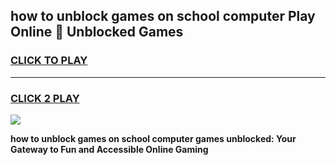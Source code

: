 
## how to unblock games on school computer Play Online 👋 Unblocked Games
<h3>
<a href="https://premium.freeplayer.one?title=how_to_unblock_games_on_school_computer&ref=19F">CLICK TO PLAY</a></h3>
<hr>

<h3>
<a href="https://premium.freeplayer.one?title=how_to_unblock_games_on_school_computer&ref=19F">CLICK 2 PLAY</a>
  
</h3>

<a href="https://premium.freeplayer.one?title=how_to_unblock_games_on_school_computer&ref=19F"><img src="https://clearcache.store/games.png"></a>


**how to unblock games on school computer games unblocked: Your Gateway to Fun and Accessible Online Gaming**
